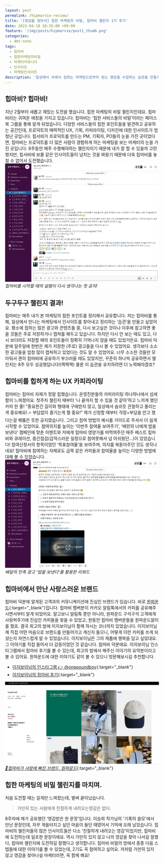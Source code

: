 ```yaml
---
layout: post
permalink: /hipmarvie-review/
title: '[영감을 찾아서] 힙한 마케팅의 비밀, 힙마비 챌린지 1기 후기'
date: 2021-04-18 10:35:00 +09:00
feature: '/img/posts/hipmarvie/post1_thumb.png'
categories:
  - dmt-note
tags:
  - 힙마비
  - 힙한마케팅의비밀
  - 마케터커뮤니티
  - 인사이트
  - 마케팅인사이트
description: '일상에서 속에서 접하는 마케팅으로부터 얻는 영감을 수집하는 습관을 만들기 위한 도전, 힙한 마케팅의 비밀 챌린지. 힙마비 챌린지 1기를 돌아봤습니다.'
---
```


## 힙마비? 힙마비!
지난 2월부터 새롭고 재밌는 도전을 했습니다. 힙한 마케팅의 비밀 챌린지인데요. 힙마비라는 귀여운 애칭을 가지고 있습니다. 힙마비는 ‘힙한 서비스들의 비밀’이라는 페이스북 그룹을 통해 알게 되었습니다. 다양한 서비스들의 힙한 포인트들을 발견하고 공유하는 공간인데, 프로덕트의 매력적인 UX, 기획, 카피라이팅, 디자인에 대한 인사이트가 엄청난 곳입니다. 힙서비가 프로덕트를 만드는 PM, 기획자, PO들의 눈을 가진 곳이었다면, 힙마비는 프로덕트를 더 많은 사람이 경험하게 하는 마케팅을 보는 마케터의 눈을 가진 곳입니다. 8주동안 매주 수행해야하는 챌린지이기 때문에 내가 잘 할 수 있을까 고민했지만, 힙서비에 보물 같은 인사이트들이 넘치는 것을 봐왔기 때문에 더욱 힙마비를 놓칠 수 없어서 도전했습니다.
![힙마비 시작 공지](/img/posts/hipmarvie/post1_hipmarvie_start.png)*힙마비를 시작할 때의 설렘이 다시 생각나는 첫 공지!*

## 두구두구 챌린지 결과!
힙마비는 매주 내가 본 마케팅의 힙한 포인트를 정리해서 공유합니다. 저는 힙마비를 통해, 일상에서 만나는 마케팅에서 인사이트를 찾아내고 정리하는 ‘습관’을 만들고 싶었어요. 평소에 접하는 많은 광고와 콘텐츠들 중, 다시 보고싶은 것이나 이후에 참고하면 좋을 것들은 주로 저장하거나 캡쳐를 해두고 있습니다. 하지만 다시 안 보는 때도 있고, 다시 보더라도 저장할 때의 포인트들이 정확히 기억나지 않을 때도 있었거든요. 힙마비 덕분에 일주일에 한번은 제가 저장한 (주로) 광고들을 다시 볼 수 있었어요. 생각보다 소소한 광고들을 엄청 많이 캡쳐하고 있었다는 것도 알 수 있었어요. 너무 소소한 것들만 모아둬서 괜히 힙마비에 공유하기 부끄러울 때도 있었지만, 꾸준히 하나씩 공유하면서 챌린지는 8주 모두 성공했답니다!(짝짝짝) 물론 이 습관을 유지하려면 더 노력해야겠죠?

## 힙마비를 힙하게 하는 UX 카피라이팅
힙마비는 힙마비 자체가 정말 힙했습니다. 운영진분들의 카피라이팅 하나하나에서 섬세함이 느껴졌어요. 첫주차 챌린지 때부터 ‘나 끝까지 할 수 있을 것 같아’하고 느끼게 했던 카피 한 줄!
“중요한건 길이와 형태에 구애받지 않고, 일상에서 숨쉬듯 관찰하고 올리는게 중요해요!.⭐ 부담없이 즐기는게 젤 중요!”
제가 신청할 때부터 걱정+부담을 안고 했다는걸 꿰뚫은 듯한 공지였습니다. 그리고 참여 방법의 예시를 가이드로 주셔서 더 쉽게 시작할 수 있었어요. 참여의지를 높이는 ‘이번주 참여율 보여주기’, ‘배민의 너에게 밥을 보낸다’ 캠페인에 맞춘 이벤트와 저에게 힙마비 영양가를 떠먹여주던 매주 베스트 힙마비와 큐레이션, 중간점검(갑작스러운 일정으로 참여못해서 넘 아쉬웠던…)이 있었습니다! 참여신청서의 항목이었던 ‘목표참여율’을 보여주며, 의지를 북돋아주던 것도 생각나네요! 힙마비에 참여하는 자체로도 금쪽 같은 카피들과 참여율을 높이는 다양한 방법에 대해 볼 수 있었습니다.
![힙마비 이벤트, 배달의 민족 밥을 보낸다](/img/posts/hipmarvie/post1_hipmarvie_event.jpg)*배달의 민족 광고 '밥을 보낸다'를 활용한 리워드*

## 힙마비에서 만난 사랑스러운 브랜드
힙마비 덕분에 알게된 고객과의 커뮤니케이션에 진심인 브랜드가 있습니다. 바로 [원파운드](http://onepound.kr/index.html){:target="_blank"}입니다. 힙마비 멤버분이 카카오 알림톡에서의 카피를 공유해주시면서부터 알게 되었어요. 알고보니 알림톡 뿐만 아니라, 원파운드 구석구석 고객에게 사랑퍼주기에 진심인 카피들을 찾을 수 있었고, 한동안 힙마비 멤버분들을 원파운드앓이를 했죠. 결국 회고의 밤에 이지보이님이 함께 하시는 코너까지 있었습니다. 이지보이님께 직접 어떤 마음으로 브랜드를 만들어가고 계신지 들으니, 어떻게 이런 카피를 쓰게 되셨는지 자연스럽게 알 수 있었습니다. 이지보이님은 그의 제품에 행복을 담고 싶었대요. 그 이야기를 직접 들어서 더 감동이었던 것 같습니다. 힙마비 덕분에요. 이지보이님 인스타그램에서 힙마비 후기를 볼 수 있는데, 회고의 밤에서 해주신 이야기의 요약본이라고 볼 수 있어요. 원파운드에 대한 이야기도 같이 볼 수 있으니 방문해보시길 추천합니다.

* [이지보이님의 인스타그램 👉 @onepoundboy](https://www.instagram.com/onepoundboy/){:target="_blank"}
* [이지보이님의 힙마비 후기](https://www.instagram.com/p/CNPgLuzHloy/?igshid=kfa8l9iow24k){:target="_blank"}

[![힙마비 원파운드 홈페이지](/img/posts/hipmarvie/post1_hipmarvie_onepound.jpg)*🔺힙마비가 사랑에 빠진 브랜드, 원파운드*](http://onepound.kr/index.html){:target="_blank"}

## 힙한 마케팅의 비밀 챌린지를 마치며.
처음 도전할 때는 길게만 느껴졌는데, 벌써 끝이났습니다.

>가만히 있는 사람에게 친절하게 내려오는영감은 없다.

8주차에 제가 공유했던 ‘영감받은 한 문장’입니다. 이승희 작가님의 '기록의 쓸모'에서 만난 문장인데, 자꾸 게을러지고 싶던 마음이 들던 때였어서 기억에 오래 남았습니다. 힙마비의 챌린저들의 많은 인사이트들은 다소 ‘친절하게 내려오는 영감’이었지만, 힙마비에 도전하는데 일조한 문장이에요. 역시 가만히 있지 않고 나의 영감을 찾아 나서길 잘했다, 힙마비 챌린지에 도전하길 잘했다고 생각합니다. 힙마비 비밀의 방에서 종종 다음 스텝들에 대한 이야기를 볼 수 있었는데, 2기도 꼭 참여하고 싶어요. 저처럼 가만히 있지 않고 영감을 찾아나설 마케터라면, 꼭 함께 해요!
